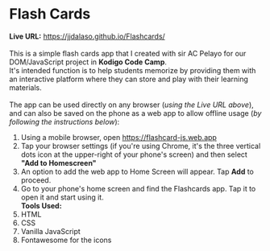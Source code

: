 # Flash Cards

**Live URL:** https://jjdalaso.github.io/Flashcards/ \
\
This is a simple flash cards app that I created with sir AC Pelayo for our DOM/JavaScript project in __Kodigo Code Camp__. \
It's intended function is to help students memorize by providing them with an interactive platform where they can store and play with their learning materials.
\
\
The app can be used directly on any browser (_using the Live URL above_), and can also be saved on the phone as a web app to allow offline usage (_by following the instructions below_):
1. Using a mobile browser, open https://flashcard-js.web.app
2. Tap your browser settings (if you're using Chrome, it's the three vertical dots icon at the upper-right of your phone's screen) and then select __"Add to Homescreen"__
3. An option to add the web app to Home Screen will appear. Tap __Add__ to proceed.
4. Go to your phone's home screen and find the Flashcards app. Tap it to open it and start using it.
\
__Tools Used:__
1. HTML 
2. CSS
3. Vanilla JavaScript
4. Fontawesome for the icons

